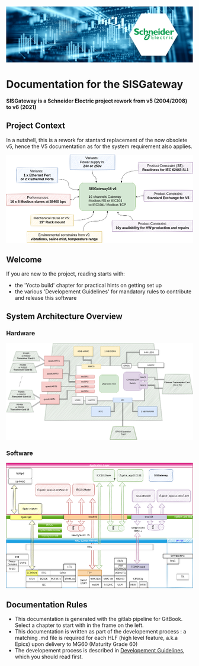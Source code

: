 ![bandeau SE](images/Schneider_Electric_2000x600px_connectivity.jpg)
# Documentation for the SISGateway

**SISGateway is a Schneider Electric project rework from v5 (2004/2008) to v6 (2021)**

## Project Context

In a nutshell, this is a rework for stantard replacement of the now obsolete v5, hence the V5 documentation as for the system requirement also applies.

![Product context in a nutshell](images/overview-product-nutshell.drawio.png)

## Welcome

If you are new to the project, reading starts with:

* the 'Yocto build' chapter for practical hints on getting set up
* the various 'Developement Guidelines' for mandatory rules to contribute and release this software

## System Architecture Overview

### Hardware

![Hardware Overview](images/hardware-overview.png)

### Software

![Sotfware Overview](images/software-arch-overview.png)

## Documentation Rules

* This documentation is generated with the gitlab pipeline for GitBook. Select a chapter to start with in the frame on the left.
* This documentation is written as part of the developement process : a matching .md file is required for each HLF (high level feature, a.k.a Epics) upon delivery to MG60 (Maturity Grade 60)
* The developement process is described in [Developement Guidelines](01_development_methods/SEPASSRFNT-96-development.md), which you should read first.
